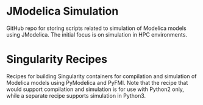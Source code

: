 # JModelica Simulation
GitHub repo for storing scripts related to simulation of Modelica models using JModelica. The initial focus is on simulation in HPC environments.

# Singularity Recipes
Recipes for building Singularity containers for compilation and simulation of Modelica models using PyModelica and PyFMI. Note that the recipe that would support compilation and simulation is for use with Python2 only, while a separate recipe supports simulation in Python3. 
